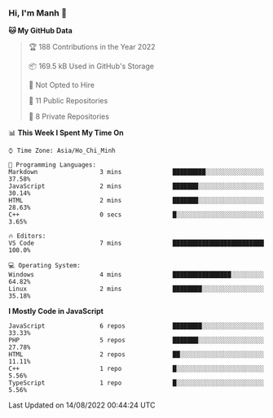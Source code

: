 ### Hi, I'm Manh 👋

<!--START_SECTION:waka-->
**🐱 My GitHub Data** 

> 🏆 188 Contributions in the Year 2022
 > 
> 📦 169.5 kB Used in GitHub's Storage 
 > 
> 🚫 Not Opted to Hire
 > 
> 📜 11 Public Repositories 
 > 
> 🔑 8 Private Repositories  
 > 
📊 **This Week I Spent My Time On** 

```text
⌚︎ Time Zone: Asia/Ho_Chi_Minh

💬 Programming Languages: 
Markdown                 3 mins              █████████░░░░░░░░░░░░░░░░   37.58% 
JavaScript               2 mins              ███████░░░░░░░░░░░░░░░░░░   30.14% 
HTML                     2 mins              ███████░░░░░░░░░░░░░░░░░░   28.63% 
C++                      0 secs              █░░░░░░░░░░░░░░░░░░░░░░░░   3.65%

🔥 Editors: 
VS Code                  7 mins              █████████████████████████   100.0%

💻 Operating System: 
Windows                  4 mins              ████████████████░░░░░░░░░   64.82% 
Linux                    2 mins              ████████░░░░░░░░░░░░░░░░░   35.18%

```

**I Mostly Code in JavaScript** 

```text
JavaScript               6 repos             ████████░░░░░░░░░░░░░░░░░   33.33% 
PHP                      5 repos             ███████░░░░░░░░░░░░░░░░░░   27.78% 
HTML                     2 repos             ██░░░░░░░░░░░░░░░░░░░░░░░   11.11% 
C++                      1 repo              █░░░░░░░░░░░░░░░░░░░░░░░░   5.56% 
TypeScript               1 repo              █░░░░░░░░░░░░░░░░░░░░░░░░   5.56%

```



 Last Updated on 14/08/2022 00:44:24 UTC
<!--END_SECTION:waka-->
